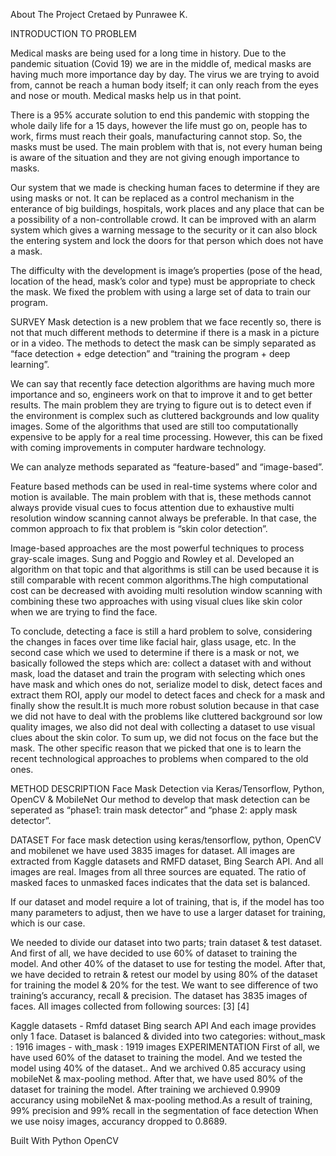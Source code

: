About The Project
Cretaed by Punrawee K.

INTRODUCTION TO PROBLEM

Medical masks are being used for a long time in history. Due to the pandemic situation (Covid 19) we are in the middle of, medical masks are having much more importance day by day. The virus we are trying to avoid from, cannot be reach a human body itself; it can only reach from the eyes and nose or mouth. Medical masks help us in that point.

There is a 95% accurate solution to end this pandemic with stopping the whole daily life for a 15 days, however the life must go on, people has to work, firms must reach their goals, manufacturing cannot stop. So, the masks must be used. The main problem with that is, not every human being is aware of the situation and they are not giving enough importance to masks.

Our system that we made is checking human faces to determine if they are using masks or not. It can be replaced as a control mechanism in the enterance of big buildings, hospitals, work places and any place that can be a possibility of a non-controllable crowd. It can be improved with an alarm system which gives a warning message to the security or it can also block the entering system and lock the doors for that person which does not have a mask.

The difficulty with the development is image’s properties (pose of the head, location of the head, mask’s color and type) must be appropriate to check the mask. We fixed the problem with using a large set of data to train our program.

SURVEY
Mask detection is a new problem that we face recently so, there is not that much different methods to determine if there is a mask in a picture or in a video. The methods to detect the mask can be simply separated as “face detection + edge detection” and “training the program + deep learning”.

We can say that recently face detection algorithms are having much more importance and so, engineers work on that to improve it and to get better results. The main problem they are trying to figure out is to detect even if the environment is complex such as cluttered backgrounds and low quality images. Some of the algorithms that used are still too computationally expensive to be apply for a real time processing. However, this can be fixed with coming improvements in computer hardware technology.

We can analyze methods separated as “feature-based” and “image-based”.

Feature based methods can be used in real-time systems where color and motion is available. The main problem with that is, these methods cannot always provide visual cues to focus attention due to exhaustive multi resolution window scanning cannot always be preferable. In that case, the common approach to fix that problem is “skin color detection”.

Image-based approaches are the most powerful techniques to process gray-scale images. Sung and Poggio and Rowley et al. Developed an algorithm on that topic and that algorithms is still can be used because it is still comparable with recent common algorithms.The high computational cost can be decreased with avoiding multi resolution window scanning with combining these two approaches with using visual clues like skin color when we are trying to find the face.

To conclude, detecting a face is still a hard problem to solve, considering the changes in faces over time like facial hair, glass usage, etc. In the second case which we used to determine if there is a mask or not, we basically followed the steps which are: collect a dataset with and without mask, load the dataset and train the program with selecting which ones have mask and which ones do not, serialize model to disk, detect faces and extract them ROI, apply our model to detect faces and check for a mask and finally show the result.It is much more robust solution because in that case we did not have to deal with the problems like cluttered background sor low quality images, we also did not deal with collecting a dataset to use visual clues about the skin color. To sum up, we did not focus on the face but the mask. The other specific reason that we picked that one is to learn the recent technological approaches to problems when compared to the old ones.

METHOD DESCRIPTION
Face Mask Detection via Keras/Tensorflow, Python, OpenCV & MobileNet Our method to develop that mask detection can be seperated as “phase1: train mask detector” and “phase 2: apply mask detector”.

DATASET
For face mask detection using keras/tensorflow, python, OpenCV and mobilenet we have used 3835 images for dataset. All images are extracted from Kaggle datasets and RMFD dataset, Bing Search API. And all images are real. Images from all three sources are equated. The ratio of masked faces to unmasked faces indicates that the data set is balanced.

If our dataset and model require a lot of training, that is, if the model has too many parameters to adjust, then we have to use a larger dataset for training, which is our case.

We needed to divide our dataset into two parts; train dataset & test dataset. And first of all, we have decided to use 60% of dataset to training the model. And other 40% of the dataset to use for testing the model. After that, we have decided to retrain & retest our model by using 80% of the dataset for training the model & 20% for the test. We want to see difference of two training’s accurancy, recall & precision. The dataset has 3835 images of faces. All images collected from following sources: [3] [4]

Kaggle datasets - Rmfd dataset
Bing search API And each image provides only 1 face. Dataset is balanced & divided into two categories:
without_mask : 1916 images - with_mask : 1919 images
EXPERIMENTATION
First of all, we have used 60% of the dataset to training the model. And we tested the model using 40% of the dataset.. And we archived 0.85 accuracy using mobileNet & max-pooling method. After that, we have used 80% of the dataset for training the model. After training we archieved 0.9909 accurancy using mobileNet & max-pooling method.As a result of training, 99% precision and 99% recall in the segmentation of face detection When we use noisy images, accurancy dropped to 0.8689.

Built With
Python
OpenCV
